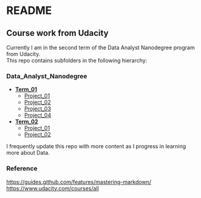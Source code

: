 # README

## Course work from Udacity

Currently I am in the second term of the Data Analyst Nanodegree program from Udacity.  
This repo contains subfolders in the following hierarchy:  

### Data_Analyst_Nanodegree  
* [**Term_01**](https://github.com/amitshankar/Udacity/tree/master/Data_Analyst_Nanodegree/Term_01)
  * [Project_01](https://github.com/amitshankar/Udacity/tree/master/Data_Analyst_Nanodegree/Term_01/Project_01)  
  * [Project_02](https://github.com/amitshankar/Udacity/tree/master/Data_Analyst_Nanodegree/Term_01/Project_02)  
  * [Project_03](https://github.com/amitshankar/Udacity/tree/master/Data_Analyst_Nanodegree/Term_01/Project_03)
  * [Project_04](https://github.com/amitshankar/Udacity/tree/master/Data_Analyst_Nanodegree/Term_01/Project_04)
* [**Term_02**](https://github.com/amitshankar/Udacity/tree/master/Data_Analyst_Nanodegree/Term_02)
  * [Project_01](https://github.com/amitshankar/Udacity/tree/master/Data_Analyst_Nanodegree/Term_02/Project_01)
  * [Project_02](https://github.com/amitshankar/Udacity/tree/master/Data_Analyst_Nanodegree/Term_02/Project_02)  

I frequently update this repo with more content as I progress in learning more about Data.


### Reference
https://guides.github.com/features/mastering-markdown/  
https://www.udacity.com/courses/all
